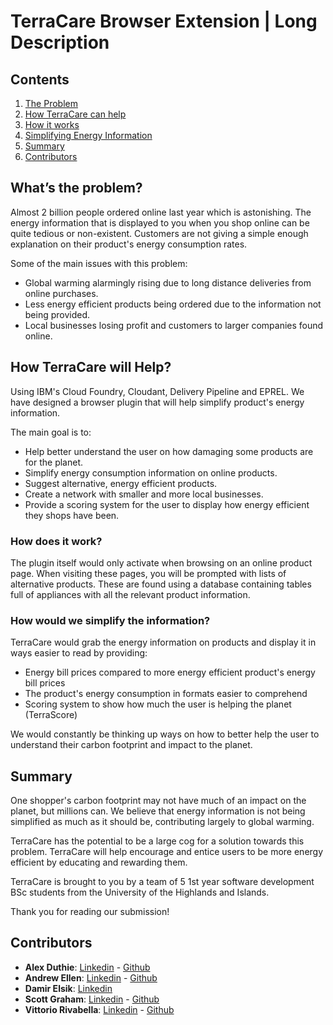 # TerraCare Browser Extension | Long Description

## Contents

1. [The Problem](#what's-the-problem)
1. [How TerraCare can help](#how-terracare-will-help)
1. [How it works](#how-does-it-work)
1. [Simplifying Energy Information](#how-would-we-simplify-the-information)
1. [Summary](#summary)
1. [Contributors](#contributors)


## What’s the problem?

Almost 2 billion people ordered online last year which is astonishing. The energy information that is displayed to you when you shop online can be quite tedious or non-existent. Customers are not giving a simple enough explanation on their product's energy consumption rates.

Some of the main issues with this problem:

* Global warming alarmingly rising due to long distance deliveries from online purchases.
* Less energy efficient products being ordered due to the information not being provided.
* Local businesses losing profit and customers to larger companies found online.

## How TerraCare will Help?

Using IBM's Cloud Foundry, Cloudant, Delivery Pipeline and EPREL. We have designed a browser plugin that will help simplify product's energy information.

The main goal is to:
* Help better understand the user on how damaging some products are for the planet. 
* Simplify energy consumption information on online products. 
* Suggest alternative, energy efficient products. 
* Create a network with smaller and more local businesses.
* Provide a scoring system for the user to display how energy efficient they shops have been.

### How does it work? 

The plugin itself would only activate when browsing on an online product page. When visiting these pages, you will be prompted with lists of alternative products. These are found using a database containing tables full of appliances with all the relevant product information.

### How would we simplify the information? 

TerraCare would grab the energy information on products and display it in ways easier to read by providing:

* Energy bill prices compared to more energy efficient product's energy bill prices 
* The product's energy consumption in formats easier to comprehend 
* Scoring system to show how much the user is helping the planet (TerraScore) 

We would constantly be thinking up ways on how to better help the user to understand their carbon footprint and impact to the planet.

## Summary 

One shopper's carbon footprint may not have much of an impact on the planet, but millions can. We believe that energy information is not being simplified as much as it should be, contributing largely to global warming. 

TerraCare has the potential to be a large cog for a solution towards this problem. TerraCare will help encourage and entice users to be more energy efficient by educating and rewarding them.

TerraCare is brought to you by a team of 5 1st year software development BSc students from the University of the Highlands and Islands.

Thank you for reading our submission! 

## Contributors

* **Alex Duthie**: [Linkedin](https://www.linkedin.com/in/alexduthielnkdn/) - [Github](https://github.com/AlexDuthie)
* **Andrew Ellen**: [Linkedin](https://www.linkedin.com/in/andrew-ellen-3719361b5/) - [Github](https://github.com/AndyE77)
* **Damir Elsik**: [Linkedin](https://www.linkedin.com/in/damir-elsik-36452b1b8/)
* **Scott Graham**: [Linkedin](https://www.linkedin.com/in/scott-graham-42aa6b190/) - [Github](https://github.com/scottnotscott)
* **Vittorio Rivabella**: [Linkedin](https://www.linkedin.com/in/vittorio-rivabella/) - [Github](https://github.com/Eversmile12)